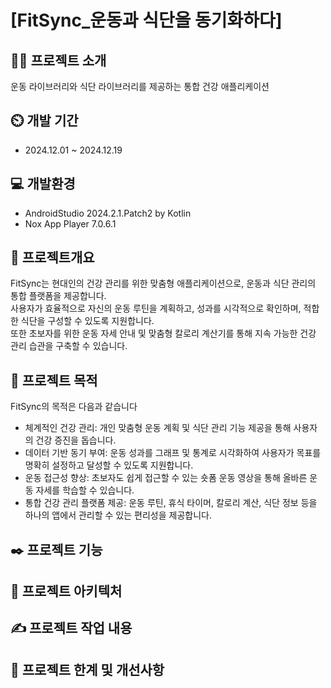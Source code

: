 # [FitSync_운동과 식단을 동기화하다]

## 👨‍🏫 프로젝트 소개
운동 라이브러리와 식단 라이브러리를 제공하는 통합 건강 애플리케이션

## ⏲️ 개발 기간
- 2024.12.01 ~ 2024.12.19

## 💻 개발환경
- AndroidStudio 2024.2.1.Patch2 by Kotlin
- Nox App Player 7.0.6.1

## 📌 프로젝트개요
FitSync는 현대인의 건강 관리를 위한 맞춤형 애플리케이션으로, 운동과 식단 관리의 통합 플랫폼을 제공합니다. <br>
사용자가 효율적으로 자신의 운동 루틴을 계획하고, 성과를 시각적으로 확인하며, 적합한 식단을 구성할 수 있도록 지원합니다. <br>
또한 초보자를 위한 운동 자세 안내 및 맞춤형 칼로리 계산기를 통해 지속 가능한 건강 관리 습관을 구축할 수 있습니다. 

## 📏 프로젝트 목적
FitSync의 목적은 다음과 같습니다 <br>

- 체계적인 건강 관리: 개인 맞춤형 운동 계획 및 식단 관리 기능 제공을 통해 사용자의 건강 증진을 돕습니다.
- 데이터 기반 동기 부여: 운동 성과를 그래프 및 통계로 시각화하여 사용자가 목표를 명확히 설정하고 달성할 수 있도록 지원합니다.
- 운동 접근성 향상: 초보자도 쉽게 접근할 수 있는 숏폼 운동 영상을 통해 올바른 운동 자세를 학습할 수 있습니다.
- 통합 건강 관리 플랫폼 제공: 운동 루틴, 휴식 타이머, 칼로리 계산, 식단 정보 등을 하나의 앱에서 관리할 수 있는 편리성을 제공합니다.
  
## ✒️ 프로젝트 기능

## 🔨 프로젝트 아키텍처

## ✍ 프로젝트 작업 내용

## 🔎 프로젝트 한계 및 개선사항
